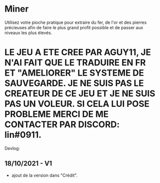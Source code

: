 # Miner
Utilisez votre pioche pratique pour extraire du fer, de l'or et des pierres précieuses afin de faire le plus grand profit possible et de passer aux niveaux les plus élevés.  
# LE JEU A ETE CREE PAR AGUY11, JE N'AI FAIT QUE LE TRADUIRE EN FR ET "AMELIORER" LE SYSTEME DE SAUVEGARDE. JE NE SUIS PAS LE CREATEUR DE CE JEU ET JE NE SUIS PAS UN VOLEUR. SI CELA LUI POSE PROBLEME MERCI DE ME CONTACTER PAR DISCORD: lin#0911.

Devlog: 

## 18/10/2021 - V1
- ajout de la version dans "Crédit".
